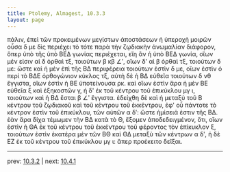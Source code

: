 ```yaml
---
title: Ptolemy, Almagest, 10.3.3
layout: page
---
```


πάλιν, ἐπεὶ τῶν προκειμένων μεγίστων ἀποστάσεων ἡ ὑπεροχὴ μοιρῶν οὖσα δ με δὶς περιέχει τὸ τότε παρὰ τὴν ζῳδιακὴν ἀνωμαλίαν διάφορον, ὅπερ ὑπὸ τῆς ὑπὸ ΒΕΔ γωνίας περιέχεται, εἴη ἂν ἡ ὑπὸ ΒΕΔ γωνία, οἵων μέν εἰσιν αἱ δ ὀρθαὶ τξ, τοιούτων β κβ ∠ʹ, οἵων δ' αἱ β ὀρθαὶ τξ, τοιούτων δ με: ὥστε καὶ ἡ μὲν ἐπὶ τῆς ΒΔ περιφέρεια τοιούτων ἐστὶν δ με, οἵων ἐστὶν ὁ περὶ τὸ ΒΔΕ ὀρθογώνιον κύκλος τξ, αὐτὴ δὲ ἡ ΒΔ εὐθεῖα τοιούτων δ νθ ἔγγιστα, οἵων ἐστὶν ἡ ΒΕ ὑποτείνουσα ρκ. καὶ οἵων ἐστὶν ἄρα ἡ μὲν ΒΕ εὐθεῖα ξ καὶ ἑξηκοστῶν γ, ἡ δ' ἐκ τοῦ κέντρου τοῦ ἐπικύκλου μγ ι, τοιούτων καὶ ἡ ΒΔ ἔσται β ∠ʹ ἔγγιστα. ἐδείχθη δὲ καὶ ἡ μεταξὺ τοῦ Β κέντρου τοῦ ζῳδιακοῦ καὶ τοῦ κέντρου τοῦ ἐκκέντρου, ἐφ' οὗ πάντοτε τὸ κέντρον ἐστὶν τοῦ ἐπικύκλου, τῶν αὐτῶν α δʹ: ὥστε ἡμίσειά ἐστιν τῆς ΒΔ. ἐὰν ἄρα δίχα τέμωμεν τὴν ΒΔ κατὰ τὸ Θ, ἕξομεν ἀποδεδειγμένον, ὅτι, οἵων ἐστὶν ἡ ΘΑ ἐκ τοῦ κέντρου τοῦ ἐκκέντρου τοῦ φέροντος τὸν ἐπίκυκλον ξ, τοιούτων ἐστὶν ἑκατέρα μὲν τῶν ΒΘ καὶ ΘΔ μεταξὺ τῶν κέντρων α δʹ, ἡ δὲ ΕΖ ἐκ τοῦ κέντρου τοῦ ἐπικύκλου μγ ι: ἅπερ προέκειτο δεῖξαι. 

---

prev: [10.3.2](../10.3.2/) | next: [10.4.1](../10.4.1/)

